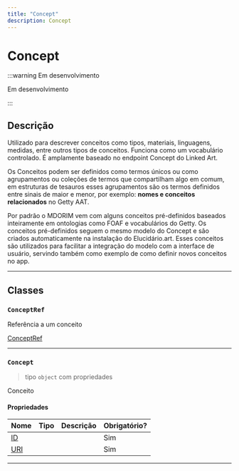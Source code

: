 ```yaml
---
title: "Concept"
description: Concept
---
```


# Concept

:::warning Em desenvolvimento

Em desenvolvimento

:::

## Descrição

Utilizado para descrever conceitos como tipos, materiais, linguagens, medidas, entre outros tipos de conceitos. Funciona como um vocabulário controlado. É amplamente baseado no endpoint Concept do Linked Art.

Os Conceitos podem ser definidos como termos únicos ou como agrupamentos ou coleções de termos que compartilham algo em comum, em estruturas de tesauros esses agrupamentos são os termos definidos entre sinais de maior e menor, por exemplo: __nomes e conceitos relacionados__ no Getty AAT.

Por padrão o MDORIM vem com alguns conceitos pré-definidos baseados inteiramente em ontologias como FOAF e vocabulários do Getty. Os conceitos pré-definidos seguem o mesmo modelo do Concept e são criados automaticamente na instalação do Elucidário.art. Esses conceitos são utilizados para facilitar a integração do modelo com a interface de usuário, servindo também como exemplo de como definir novos conceitos no app.

---

## Classes

### `ConceptRef`

Referência a um conceito

[ConceptRef](./metadata.md#conceptref)

---

### `Concept`

> tipo `object` com propriedades

Conceito

#### Propriedades

| Nome | Tipo | Descrição | Obrigatório? |
| ---- | ---- | --------- | ------------ |
| [ID](./metadata.md#id) |  |  | Sim |
| [URI](./metadata.md#uri) |  |  | Sim |

---
